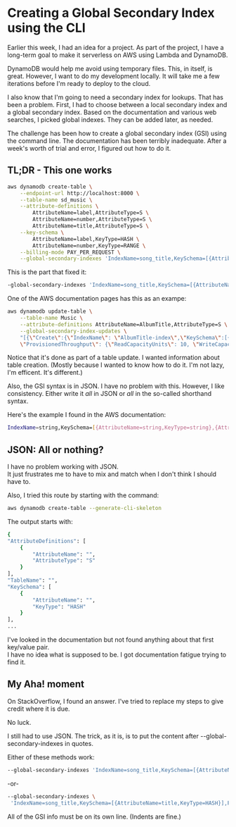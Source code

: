 # Creating a Global Secondary Index using the CLI

Earlier this week, I had an idea for a project.  As part of the project, I have a long-term goal to make it serverless on AWS using Lambda and DynamoDB.

DynamoDB would help me avoid using temporary files.  This, in itself, is great.  However, I want to do my development locally.  It will take me a few iterations before I'm ready to deploy to the cloud.

I also know that I'm going to need a secondary index for lookups.  That has been a problem.  First, I had to choose between a local secondary index and a global secondary index.  Based on the documentation and various web searches, I picked global indexes.  They can be added later, as needed.

The challenge has been how to create a global secondary index (GSI) using the command line.  The documentation has been terribly inadequate.  After a week's worth of trial and error, I figured out how to do it.

## TL;DR - This one works

```bash
aws dynamodb create-table \
    --endpoint-url http://localhost:8000 \
    --table-name sd_music \
    --attribute-definitions \
        AttributeName=label,AttributeType=S \
        AttributeName=number,AttributeType=S \
        AttributeName=title,AttributeType=S \
    --key-schema \
        AttributeName=label,KeyType=HASH \
        AttributeName=number,KeyType=RANGE \
    --billing-mode PAY_PER_REQUEST \
    --global-secondary-indexes 'IndexName=song_title,KeySchema=[{AttributeName=title,KeyType=HASH}],Projection={ProjectionType=KEYS_ONLY}'
```

This is the part that fixed it:

```bash
-global-secondary-indexes 'IndexName=song_title,KeySchema=[{AttributeName=title,KeyType=HASH}],Projection={ProjectionType=KEYS_ONLY}'
```

One of the AWS documentation pages has this as an exampe:

```bash
aws dynamodb update-table \
    --table-name Music \
    --attribute-definitions AttributeName=AlbumTitle,AttributeType=S \
    --global-secondary-index-updates \
    "[{\"Create\":{\"IndexName\": \"AlbumTitle-index\",\"KeySchema\":[{\"AttributeName\":\"AlbumTitle\",\"KeyType\":\"HASH\"}], \
    \"ProvisionedThroughput\": {\"ReadCapacityUnits\": 10, \"WriteCapacityUnits\": 5      },\"Projection\":{\"ProjectionType\":\"ALL\"}}}]" 
```
    
Notice that it's done as part of a table update.  I wanted information about table creation.  (Mostly because I wanted to know how to do it.  I'm not lazy, I'm efficent.  It's different.)
    
Also, the GSI syntax is in JSON.  I have no problem with this.  However, I like consistency.  Either write it *all* in JSON or *all* in the so-called shorthand syntax.
    
Here's the example I found in the AWS documentation:
    
```bash
IndexName=string,KeySchema=[{AttributeName=string,KeyType=string},{AttributeName=string,KeyType=string}],Projection={ProjectionType=string,NonKeyAttributes=[string,string]},ProvisionedThroughput={ReadCapacityUnits=long,WriteCapacityUnits=long} ...
```
   
## JSON: All or nothing?
    
I have no problem working with JSON.  
It just frustrates me to have to mix and match when I don't think I should have to.
    
Also, I tried this route by starting with the command:
    
```bash
aws dynamodb create-table --generate-cli-skeleton
```
    
The output starts with:
    
```bash
{
"AttributeDefinitions": [
    {
        "AttributeName": "",
        "AttributeType": "S"
    }
],
"TableName": "",
"KeySchema": [
    {
        "AttributeName": "",
        "KeyType": "HASH"
    }
],
...
```
    
I've looked in the documentation but not found anything about that first key/value pair.  
I have no idea what is supposed to be.  I got documentation fatigue trying to find it.
    
## My Aha! moment
   
On StackOverflow, I found an answer.  I've tried to replace my steps to give credit where it is due.
    
No luck.
    
I still had to use JSON.  The trick, as it is, is to put the content after --global-secondary-indexes in quotes.
    
Either of these methods work:
    
```bash
--global-secondary-indexes 'IndexName=song_title,KeySchema=[{AttributeName=title,KeyType=HASH}],Projection={ProjectionType=KEYS_ONLY}'
```
    
-or-
    
 ```bash
 --global-secondary-indexes \
  'IndexName=song_title,KeySchema=[{AttributeName=title,KeyType=HASH}],Projection={ProjectionType=KEYS_ONLY}'
 ```
    
 All of the GSI info must be on its own line.  (Indents are fine.)
    
 
    
